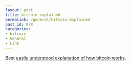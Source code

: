 ```yaml
---
layout: post
title: bitcoin explained
permalink: /general/bitcoin-explained
post_id: 978
categories:
- bitcoin
- General
- Link
---
```


Best [easily understood explanation of how bitcoin works](http://qz.com/154877/by-reading-this-page-you-are-mining-bitcoins/).
